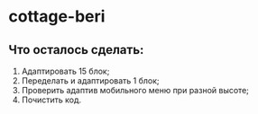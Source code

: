 # cottage-beri

## Что осталось сделать:
1. Адаптировать 15 блок;
2. Переделать и адаптировать 1 блок;
3. Проверить адаптив мобильного меню при разной высоте;
4. Почистить код.